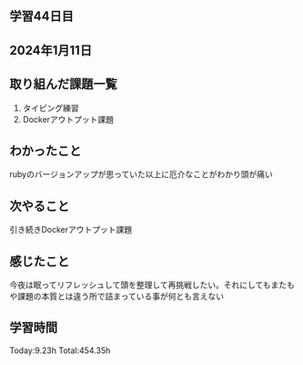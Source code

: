 ## 学習44日目
## 2024年1月11日
## 取り組んだ課題一覧
1. タイピング練習
1. Dockerアウトプット課題
## わかったこと
rubyのバージョンアップが思っていた以上に厄介なことがわかり頭が痛い
## 次やること
引き続きDockerアウトプット課題
## 感じたこと
今夜は眠ってリフレッシュして頭を整理して再挑戦したい。それにしてもまたもや課題の本質とは違う所で詰まっている事が何とも言えない
## 学習時間
 Today:9.23h
 Total:454.35h
